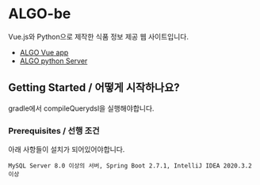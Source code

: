 # ALGO-be

Vue.js와 Python으로 제작한 식품 정보 제공 웹 사이트입니다.

+ [ALGO Vue app](https://github.com/YU-ALGO/algo-fe)
+ [ALGO python Server](https://github.com/YU-ALGO/algo-ai)

## Getting Started / 어떻게 시작하나요?
gradle에서 compileQuerydsl을 실행해야합니다.

### Prerequisites / 선행 조건

아래 사항들이 설치가 되어있어야합니다.

```
MySQL Server 8.0 이상의 서버, Spring Boot 2.7.1, IntelliJ IDEA 2020.3.2 이상
```
